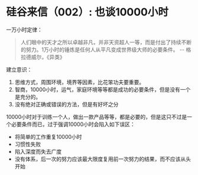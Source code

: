 # 硅谷来信（002）: 也谈10000小时

一万小时定律：

> 人们眼中的天才之所以卓越非凡，并非天资超人一等，而是付出了持续不断的努力。1万小时的锤炼是任何人从平凡变成世界级大师的必要条件。 -- 格拉德威尔，《异类》

建立意识：

1. 思维方式，周围环境，境界等因素，比花笨功夫要重要。
2. 智商，10000小时，运气，家庭环境等等都是成功的必要条件，但是没有一个是充分的。
3. 没有绝对正确或错误的方法，但是有好坏之分

10000小时对于训练一个人，做出一款产品等等，都是必要的，但是这只不过是一个必要条件而已，过于强调10000小时会陷入如下误区：

- 将简单的工作重复10000小时
- 习惯性失败
- 陷入深度而失去广度
- 没有体系，后一次的努力应该最大限度复用前一次努力的结果，而不应该从头开始
